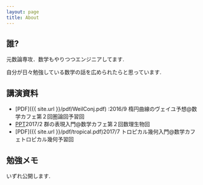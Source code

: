 ```yaml
---
layout: page
title: About
---
```


## 誰?
元数論専攻．数学もやりつつエンジニアしてます.

自分が日々勉強している数学の話を広められたらと思っています.


## 講演資料
- [PDF]({{ site.url }}/pdf/WeilConj.pdf) :2016/9 楕円曲線のヴェイユ予想@数学カフェ第２回圏論回予習回 
- [PPT](https://www.slideshare.net/aripadic/crystalbasismodel)2017/2 群の表現入門@数学カフェ第２回数理生物回
- [PDF]({{ site.url }}/pdf/tropical.pdf)2017/7 トロピカル幾何入門@数学カフェトロピカル幾何予習回


## 勉強メモ
いずれ公開します.
